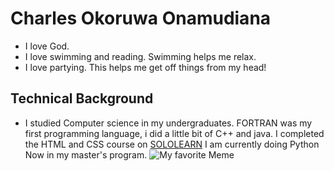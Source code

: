 # Charles Okoruwa Onamudiana
* I love God.
* I love swimming and reading. Swimming helps me relax.
* I love partying. This helps me get off things from my head!
## Technical Background
- I studied Computer science in my undergraduates. FORTRAN was my first programming language, i did a little bit of C++ and java. I completed the HTML and CSS course on [SOLOLEARN](sololearn.com) I am currently doing Python Now in my master's program.
![My favorite Meme](https://images7.memedroid.com/images/UPLOADED729/5ced9b82177ca.jpeg)
